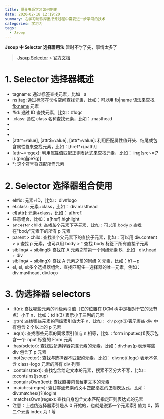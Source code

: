 ```yaml
---
title: 厚墨书源学习如何制作
date: 2020-02-18 12:19:20
summary: 在学习制作厚墨书源过程中需要进一步学习的技术
categories: 学习力
tags:
  - Jsoup
---
```


**Jsoup 中 Selector 选择器用法**
暂时不学了先，事情太多了

<!--more-->

> [Jsoup Selector](https://blog.csdn.net/syt_boss/article/details/82863990) > [官方文档](https://jsoup.org/apidocs/org/jsoup/select/Selector.html)

# 1. Selector 选择器概述

- tagname: 通过标签查找元素，比如：a
- ns|tag: 通过标签在命名空间查找元素，比如：可以用 fb|name 语法来查找 <fb:name> 元素
- #id: 通过 ID 查找元素，比如：#logo
- .class: 通过 class 名称查找元素，比如：.masthead
- [attribute]: 利用属性查找元素，比如：[href]
- [^attr]: 利用属性名前缀来查找元素，比如：可以用[^data-] 来查找带有 HTML5 Dataset 属性的元素
- [attr=value]: 利用属性值来查找元素，比如：[width=500]
- [attr^=value], [attr$=value], [attr*=value]: 利用匹配属性值开头、结尾或包含属性值来查找元素，比如：[href\*=/path/]
- [attr\~=regex]: 利用属性值匹配正则表达式来查找元素，比如： img[src\~=(?i)\.(png|jpe?g)]
- \*: 这个符号将匹配所有元素

# 2. Selector 选择器组合使用

- el#id: 元素+ID，比如： div#logo
- el.class: 元素+class，比如： div.masthead
- el[attr]: 元素+class，比如： a[href]
- 任意组合，比如：a[href].highlight
- ancestor child: 查找某个元素下子元素，比如：可以用.body p 查找在"body"元素下的所有 p 元素
- parent > child: 查找某个父元素下的直接子元素，比如：可以用 div.content > p 查找 p 元素，也可以用 body > \* 查找 body 标签下所有直接子元素
- siblingA + siblingB: 查找在 A 元素之前第一个同级元素 B，比如：div.head + div
- siblingA ~ siblingX: 查找 A 元素之前的同级 X 元素，比如：h1 ~ p
- el, el, el:多个选择器组合，查找匹配任一选择器的唯一元素，例如：div.masthead, div.logo

# 3. 伪选择器 selectors

- :lt(n): 查找哪些元素的同级索引值（它的位置在 DOM 树中是相对于它的父节点）小于 n，比如：td:lt(3) 表示小于三列的元素
- :gt(n):查找哪些元素的同级索引值大于 n，比如： div p:gt(2)表示哪些 div 中有包含 2 个以上的 p 元素
- :eq(n): 查找哪些元素的同级索引值与 n 相等，比如：form input:eq(1)表示包含一个 input 标签的 Form 元素
- :has(seletor): 查找匹配选择器包含元素的元素，比如：div:has(p)表示哪些 div 包含了 p 元素
- :not(selector): 查找与选择器不匹配的元素，比如： div:not(.logo) 表示不包含 class=logo 元素的所有 div 列表
- :contains(text): 查找包含给定文本的元素，搜索不区分大不写，比如： p:contains(jsoup)
- :containsOwn(text): 查找直接包含给定文本的元素
- :matches(regex): 查找哪些元素的文本匹配指定的正则表达式，比如：div:matches((?i)login)
- :matchesOwn(regex): 查找自身包含文本匹配指定正则表达式的元素
- 注意：上述伪选择器索引是从 0 开始的，也就是说第一个元素索引值为 0，第二个元素 index 为 1 等

